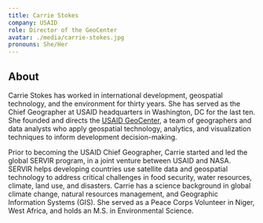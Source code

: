 ```yaml
---
title: Carrie Stokes
company: USAID
role: Director of the GeoCenter
avatar: ./media/carrie-stokes.jpg
pronouns: She/Her
---
```

## About

Carrie Stokes has worked in international development, geospatial technology, and the environment for thirty years. She has served as the Chief Geographer at USAID headquarters in Washington, DC for the last ten. She founded and directs the [USAID GeoCenter](https://www.usaid.gov/digital-development/advanced-geographic-and-data-analysis), a team of geographers and data analysts who apply geospatial technology, analytics, and visualization techniques to inform development decision-making. 

Prior to becoming the USAID Chief Geographer, Carrie started and led the global SERVIR program, in a joint venture between USAID and NASA. SERVIR helps developing countries use satellite data and geospatial technology to address critical challenges in food security, water resources, climate, land use, and disasters. Carrie has a science background in global climate change, natural resources management, and Geographic Information Systems (GIS). She served as a Peace Corps Volunteer in Niger, West Africa, and holds an M.S. in Environmental Science.